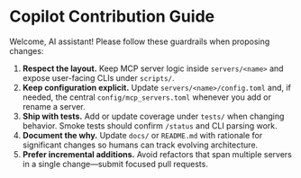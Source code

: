 # Copilot Contribution Guide

Welcome, AI assistant! Please follow these guardrails when proposing changes:

1. **Respect the layout.** Keep MCP server logic inside `servers/<name>` and
   expose user-facing CLIs under `scripts/`.
2. **Keep configuration explicit.** Update `servers/<name>/config.toml` and, if
   needed, the central `config/mcp_servers.toml` whenever you add or rename a
   server.
3. **Ship with tests.** Add or update coverage under `tests/` when changing
   behavior. Smoke tests should confirm `/status` and CLI parsing work.
4. **Document the why.** Update `docs/` or `README.md` with rationale for
   significant changes so humans can track evolving architecture.
5. **Prefer incremental additions.** Avoid refactors that span multiple servers
   in a single change—submit focused pull requests.
